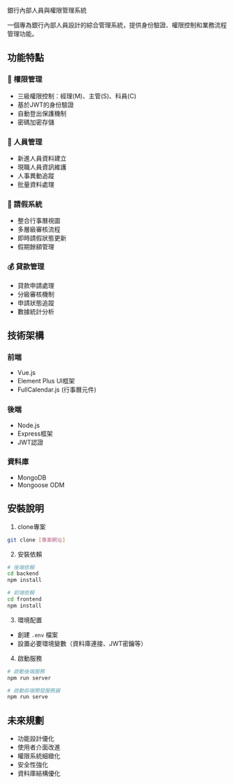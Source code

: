 銀行內部人員與權限管理系統

一個專為銀行內部人員設計的綜合管理系統，提供身份驗證、權限控制和業務流程管理功能。

## 功能特點

### 🔐 權限管理
- 三級權限控制：經理(M)、主管(S)、科員(C)
- 基於JWT的身份驗證
- 自動登出保護機制
- 密碼加密存儲

### 👥 人員管理
- 新進人員資料建立
- 現職人員資訊維護
- 人事異動追蹤
- 批量資料處理

### 📅 請假系統
- 整合行事曆視圖
- 多層級審核流程
- 即時請假狀態更新
- 假期餘額管理

### 💰 貸款管理
- 貸款申請處理
- 分級審核機制
- 申請狀態追蹤
- 數據統計分析

## 技術架構

### 前端
- Vue.js
- Element Plus UI框架
- FullCalendar.js (行事曆元件)

### 後端
- Node.js
- Express框架
- JWT認證

### 資料庫
- MongoDB
- Mongoose ODM

## 安裝說明

1. clone專案
```bash
git clone [專案網址]
```

2. 安裝依賴
```bash
# 後端依賴
cd backend
npm install

# 前端依賴
cd frontend
npm install
```

3. 環境配置
- 創建 `.env` 檔案
- 設置必要環境變數（資料庫連接、JWT密鑰等）

4. 啟動服務
```bash
# 啟動後端服務
npm run server

# 啟動前端開發服務器
npm run serve
```


## 未來規劃
- 功能設計優化
- 使用者介面改進
- 權限系統細緻化
- 安全性強化
- 資料庫結構優化
